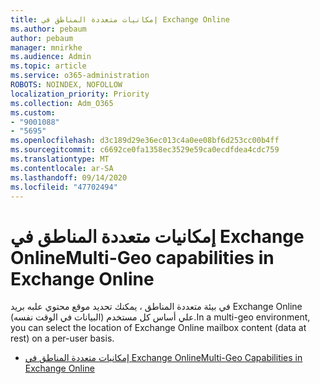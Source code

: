 ```yaml
---
title: إمكانيات متعددة المناطق في Exchange Online
ms.author: pebaum
author: pebaum
manager: mnirkhe
ms.audience: Admin
ms.topic: article
ms.service: o365-administration
ROBOTS: NOINDEX, NOFOLLOW
localization_priority: Priority
ms.collection: Adm_O365
ms.custom:
- "9001088"
- "5695"
ms.openlocfilehash: d3c189d29e36ec013c4a0ee08bf6d253cc00b4ff
ms.sourcegitcommit: c6692ce0fa1358ec3529e59ca0ecdfdea4cdc759
ms.translationtype: MT
ms.contentlocale: ar-SA
ms.lasthandoff: 09/14/2020
ms.locfileid: "47702494"
---
```

# <a name="multi-geo-capabilities-in-exchange-online"></a><span data-ttu-id="12b5e-102">إمكانيات متعددة المناطق في Exchange Online</span><span class="sxs-lookup"><span data-stu-id="12b5e-102">Multi-Geo capabilities in Exchange Online</span></span>

<span data-ttu-id="12b5e-103">في بيئة متعددة المناطق ، يمكنك تحديد موقع محتوي علبه بريد Exchange Online (البيانات في الوقت نفسه) علي أساس كل مستخدم.</span><span class="sxs-lookup"><span data-stu-id="12b5e-103">In a multi-geo environment, you can select the location of Exchange Online mailbox content (data at rest) on a per-user basis.</span></span>
- [<span data-ttu-id="12b5e-104">إمكانيات متعددة المناطق في Exchange Online</span><span class="sxs-lookup"><span data-stu-id="12b5e-104">Multi-Geo Capabilities in Exchange Online</span></span>](https://docs.microsoft.com/office365/enterprise/multi-geo-capabilities-in-exchange-online)
